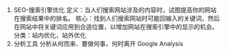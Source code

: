 1. SEO-搜索引擎优化
定义：当人们搜索网站涉及的内容时，试图提高你的网站在搜索结果中的排名。
核心：找到人们搜索网站时可能回输入的关键词，然后在网站中将关键词应用到合适位置，以增加网站在搜索引擎中的显示的机会。
分类：站内优化，站外优化
2. 分析工具
分析从何而来、要做何事，何时离开
Google Analysis
